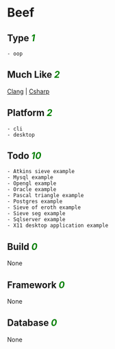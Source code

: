 # Beef

## Type <i style='color:green;'>1</i>
	- oop
## Much Like <i style='color:green;'>2</i>
[Clang](CLANG.md) | [Csharp](CSHARP.md)
## Platform <i style='color:green;'>2</i>
	- cli
	- desktop
## Todo <i style='color:green;'>10</i>
	- Atkins sieve example
	- Mysql example
	- Opengl example
	- Oracle example
	- Pascal triangle example
	- Postgres example
	- Sieve of eroth example
	- Sieve seg example
	- Sqlserver example
	- X11 desktop application example
## Build <i style='color:green;'>0</i>
None
## Framework <i style='color:green;'>0</i>
None
## Database <i style='color:green;'>0</i>
None